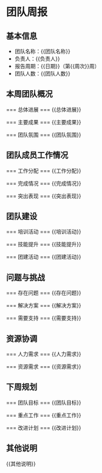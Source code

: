 # 团队周报

## 基本信息

- 团队名称：{{团队名称}}
- 负责人：{{负责人}}
- 报告周期：{{日期}}（第{{周次}}周）
- 团队人数：{{团队人数}}

## 本周团队概况

=== 总体进展 ===
{{总体进展}}

=== 主要成果 ===
{{主要成果}}

=== 团队氛围 ===
{{团队氛围}}

## 团队成员工作情况

=== 工作分配 ===
{{工作分配}}

=== 完成情况 ===
{{完成情况}}

=== 突出表现 ===
{{突出表现}}

## 团队建设

=== 培训活动 ===
{{培训活动}}

=== 技能提升 ===
{{技能提升}}

=== 团建活动 ===
{{团建活动}}

## 问题与挑战

=== 存在问题 ===
{{存在问题}}

=== 解决方案 ===
{{解决方案}}

=== 需要支持 ===
{{需要支持}}

## 资源协调

=== 人力需求 ===
{{人力需求}}

=== 资源需求 ===
{{资源需求}}

## 下周规划

=== 团队目标 ===
{{团队目标}}

=== 重点工作 ===
{{重点工作}}

=== 改进计划 ===
{{改进计划}}

## 其他说明

{{其他说明}}
